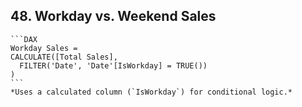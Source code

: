 ## 48. **Workday vs. Weekend Sales**  
    ```DAX
    Workday Sales = 
    CALCULATE([Total Sales], 
      FILTER('Date', 'Date'[IsWorkday] = TRUE())
    )
    ```
    *Uses a calculated column (`IsWorkday`) for conditional logic.*
